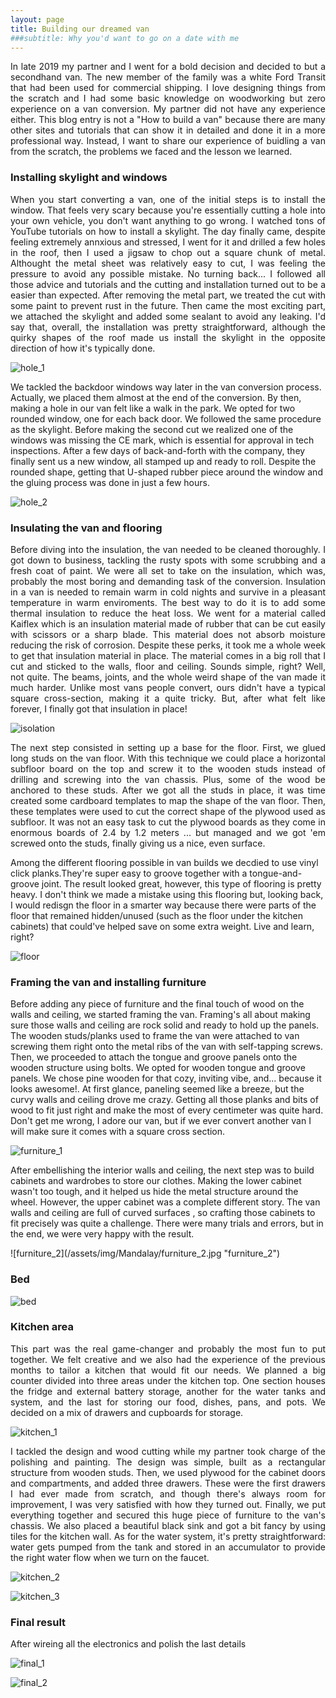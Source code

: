 ```yaml
---
layout: page
title: Building our dreamed van
###subtitle: Why you'd want to go on a date with me
---
```


<p align="justify">  In late 2019 my partner and I went for a bold decision and decided to but a secondhand van. The new member of the family was a white Ford Transit that had been used for commercial shipping. I love designing things from the scratch and I had some basic knowledge on woodworking but zero experience on a van conversion. My partner did not have any experience either. This blog entry is not a "How to build a van" because there are many other sites and  tutorials that can show it in detailed and done it in a more professional way. Instead, I want to share our experience of buidling a van from the scratch, the problems we faced and the lesson we learned.
 </p>



### Installing skylight and windows

<p align="justify">
When you start converting a van, one of the initial steps is to install the window. That feels very scary  because you're essentially cutting a hole into your own vehicle, you don't want anything to go wrong. I watched tons of YouTube tutorials  on how to install a skylight. The  day finally came, despite feeling extremely annxious and stressed, I went for it and drilled a few holes in the roof, then I used a jigsaw to chop out a square chunk of metal.  Althought the metal sheet was relatively easy to cut, I was feeling the pressure to avoid any possible mistake. No turning back... I followed all those advice and tutorials and the cutting and installation turned out to be a easier than expected. After removing the metal part, we treated the cut with some paint to prevent rust in the future. Then came the most exciting part, we  attached the skylight and added some sealant to avoid any leaking. I'd say that, overall, the installation was pretty straightforward, although the quirky shapes of the roof made us install the skylight in the opposite direction of how it's typically done.
 </p>


 ![hole_1](/assets/img/Mandalay/hole_1.jpg "hole_1")



 <p align="justify">

 We tackled the backdoor windows way later in the van conversion process. Actually, we placed them almost at the end of the conversion. By then, making a hole in our van felt like a walk in the park. We opted for two rounded window, one for each back door.  We followed the same procedure as the skylight. Before making the second cut we realized one of the windows was missing the CE mark, which is essential for approval in tech inspections. After a few days of back-and-forth with the company, they finally sent us a new window, all stamped up and ready to roll. Despite the rounded shape, getting that U-shaped rubber piece around the window and the gluing process was done in just a few hours.
  </p>




![hole_2](/assets/img/Mandalay/hole_2.jpg "hole_2")



### Insulating the van and flooring

<p align="justify">
Before diving into the insulation,  the van needed to be cleaned thoroughly. I got down to business, tackling the rusty spots with some scrubbing and a fresh coat of paint. We were all set to take on the insulation,  which was, probably the most boring and  demanding task of the conversion. Insulation in a van is needed to remain warm in cold nights and survive in a pleasant temperature in warm enviroments.  The best way to do it is to add some thermal insulation to reduce the heat loss. We went for  a material called Kaiflex which is an insulation material made of  rubber that can be cut easily with scissors or a sharp blade. This material does not absorb moisture reducing the  risk of corrosion. Despite these perks, it took me a whole week to get that insulation material in place. The material comes in a big roll that I cut and sticked to the walls, floor and ceiling. Sounds simple, right? Well, not quite. The beams, joints, and the whole weird shape of the van made it much harder. Unlike most vans people convert, ours didn't have a typical square cross-section, making it a quite tricky. But, after what felt like forever, I finally got that insulation in place!

 </p>





![isolation](/assets/img/Mandalay/isolation.jpg "isolation")


<p align="justify">
The next step consisted in setting up  a base for the floor. First, we glued long studs on the van floor. With this technique we could place a horizontal subfloor board on the top and screw it to the wooden studs instead of drilling and screwing into the van chassis. Plus, some of the wood be anchored to these studs. After we got all the studs in place, it was time  created some cardboard templates   to map the shape of the van floor. Then, these templates were used to cut the correct shape of the plywood used as subfloor. It was not an easy task to cut the plywood boards as they come in enormous boards of 2.4 by 1.2 meters ... but managed and we got 'em screwed onto the studs, finally giving us a nice, even surface.

 Among the different flooring  possible in van builds we decdied to use vinyl click planks.They're super easy to groove together with a tongue-and-groove joint. The result looked great, however, this type of flooring is pretty heavy. I don't think we made a mistake using this flooring but,  looking back,  I would redisgn the floor in a smarter way because there were parts of the floor that remained hidden/unused (such as the floor under the kitchen cabinets) that could've helped save on some extra weight. Live and learn, right?
 </p>




![floor](/assets/img/Mandalay/floor.jpg "floor")



### Framing the van and installing furniture
 <p align="justify">

 Before adding any piece of furniture and  the final touch of wood on the walls and ceiling, we started framing the van.  Framing's all about making sure those walls and ceiling are rock solid and ready to hold up the panels. The wooden studs/planks used to frame the van were attached to van screwing them right onto the metal ribs of the van with self-tapping screws. Then, we proceeded to attach the tongue and groove panels onto the wooden structure using bolts. We opted for wooden  tongue and groove panels. We chose pine wooden for that cozy, inviting vibe, and... because it looks awesome!. At first glance, paneling seemed like a breeze, but the curvy walls and ceiling  drove me crazy. Getting all those planks and bits of wood to fit just right and make the most of every centimeter was quite hard. Don't get me wrong, I adore our van, but if we ever convert another van I will make sure it comes with a square cross section.
  </p>


![furniture_1](/assets/img/Mandalay/furniture_1.jpg "furniture_1")


<p align="justify">

After embellishing the interior walls and ceiling, the next step was to build cabinets and wardrobes to store our clothes.  Making the lower cabinet wasn't too tough, and it helped us hide the metal structure around the wheel. However, the upper cabinet was a complete different story. The van walls and ceiling are full of curved surfaces , so crafting those cabinets to fit precisely was quite a challenge. There were many trials and errors, but in the end, we were very happy with the result.
 </p>
![furniture_2](/assets/img/Mandalay/furniture_2.jpg "furniture_2")

### Bed
<p align="justify">

</p>


![bed](/assets/img/Mandalay/bed.jpg "bed")


### Kitchen area
<p align="justify">This part was the real game-changer and probably the most fun to put together. We felt creative and  we also had the experience of the previous months to tailor a kitchen that would fit our needs. We planned a big counter divided into three areas under the kitchen top. One section houses the fridge and external battery storage, another for the water tanks and system, and the last for storing our food, dishes, pans, and pots. We decided on a mix of drawers and cupboards for storage.</p>


![kitchen_1](/assets/img/Mandalay/kitchen_1.jpg "kitchen_1")

<p align="justify">I tackled the design and wood cutting while my partner took charge of the polishing and painting. The design was simple, built as a rectangular structure from wooden studs. Then, we used plywood for the cabinet doors and compartments, and added three drawers. These were the first drawers I had  ever made from scratch, and though there's always room for improvement, I was very satisfied with how they turned out. Finally, we put everything together and secured this huge piece of furniture to the van's chassis. We also placed a beautiful black sink and got a bit fancy by using tiles for the kitchen wall. As for the water system, it's pretty straightforward: water gets pumped from the tank and stored in an accumulator to provide the right water flow when we turn on the faucet.

</p>




![kitchen_2](/assets/img/Mandalay/kitchen_2.jpg "kitchen_2")


![kitchen_3](/assets/img/Mandalay/kitchen_3.jpg "kitchen_3")


### Final result
 <p align="justify">
After wireing all the electronics and polish the last details
  </p>


![final_1](/assets/img/Mandalay/final_1.jpg "final_1")

![final_2](/assets/img/Mandalay/final_2.jpg "final_2")
